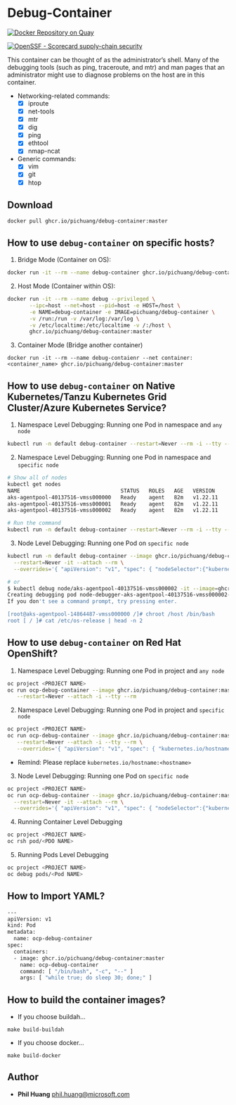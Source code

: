 # Debug-Container

[![Docker Repository on Quay](https://quay.io/repository/tw_pichuang/debug-container/status "Docker Repository on Quay")](https://quay.io/repository/tw_pichuang/debug-container)

[![OpenSSF - Scorecard supply-chain security](https://github.com/pichuang/debug-container/actions/workflows/scorecard.yml/badge.svg)](https://github.com/pichuang/debug-container/actions/workflows/scorecard.yml)

This container can be thought of as the administrator’s shell. Many of the debugging tools (such as ping, traceroute, and mtr) and man pages that an administrator might use to diagnose problems on the host are in this container.

- Networking-related commands:
  - [x] iproute
  - [x] net-tools
  - [x] mtr
  - [x] dig
  - [x] ping
  - [x] ethtool
  - [x] nmap-ncat
- Generic commands:
  - [x] vim
  - [x] git
  - [x] htop

## Download
```
docker pull ghcr.io/pichuang/debug-container:master
```

## How to use `debug-container` on specific hosts?

1. Bridge Mode (Container on OS):
```bash
docker run -it --rm --name debug-container ghcr.io/pichuang/debug-container:master
```

2. Host Mode (Container within OS):
```bash
docker run -it --rm --name debug --privileged \
       --ipc=host --net=host --pid=host -e HOST=/host \
       -e NAME=debug-container -e IMAGE=pichuang/debug-container \
       -v /run:/run -v /var/log:/var/log \
       -v /etc/localtime:/etc/localtime -v /:/host \
       ghcr.io/pichuang/debug-container:master
```

3. Container Mode (Bridge another container)
```
docker run -it --rm --name debug-contaienr --net container:<container_name> ghcr.io/pichuang/debug-container:master
```

## How to use `debug-container` on Native Kubernetes/Tanzu Kubernetes Grid Cluster/Azure Kubernetes Service?

1. Namespace Level Debugging: Running one Pod in namespace and `any node`
```bash
kubectl run -n default debug-container --restart=Never --rm -i --tty --image ghcr.io/pichuang/debug-container:master -- /bin/bash
```

2. Namespace Level Debugging: Running one Pod in namespace and `specific node`
```bash
# Show all of nodes
kubectl get nodes
NAME                                STATUS   ROLES   AGE   VERSION
aks-agentpool-40137516-vmss000000   Ready    agent   82m   v1.22.11
aks-agentpool-40137516-vmss000001   Ready    agent   82m   v1.22.11
aks-agentpool-40137516-vmss000002   Ready    agent   82m   v1.22.11

# Run the command
kubectl run -n default debug-container --restart=Never --rm -i --tty --overrides='{ "apiVersion": "v1", "spec": {"kubernetes.io/hostname":"aks-agentpool-40137516-vmss000002"}}' --image ghcr.io/pichuang/debug-container:master -- /bin/bash
```

3. Node Level Debugging: Running one Pod on `specific node`
```bash
kubectl run -n default debug-container --image ghcr.io/pichuang/debug-container:master \
  --restart=Never -it --attach --rm \
  --overrides='{ "apiVersion": "v1", "spec": { "nodeSelector":{"kubernetes.io/hostname":"aks-agentpool-40137516-vmss000002"}, "hostNetwork": true}}' -- /bin/bash

# or
$ kubectl debug node/aks-agentpool-40137516-vmss000002 -it --image=ghcr.io/pichuang/debug-container:master -- /bin/bash
Creating debugging pod node-debugger-aks-agentpool-40137516-vmss000002-psvms with container debugger on node aks-agentpool-40137516-vmss000002.
If you don't see a command prompt, try pressing enter.

[root@aks-agentpool-14864487-vmss000000 /]# chroot /host /bin/bash
root [ / ]# cat /etc/os-release | head -n 2
```


## How to use `debug-container` on Red Hat OpenShift?

1. Namespace Level Debugging: Running one Pod in project and `any node`
```bash
oc project <PROJECT NAME>
oc run ocp-debug-container --image ghcr.io/pichuang/debug-container:master \
   --restart=Never --attach -i --tty --rm
```

2. Namespace Level Debugging: Running one Pod in project and `specific node`
```bash
oc project <PROJECT NAME>
oc run ocp-debug-container --image ghcr.io/pichuang/debug-container:master \
   --restart=Never --attach -i --tty --rm \
   --overrides='{ "apiVersion": "v1", "spec": { "kubernetes.io/hostname":"compute-1"}}}'
```
- Remind: Please replace `kubernetes.io/hostname:<hostname>`

3. Node Level Debugging: Running one Pod on `specific node`

```bash
oc project <PROJECT NAME>
oc run ocp-debug-container --image ghcr.io/pichuang/debug-container:master \
  --restart=Never -it --attach --rm \
  --overrides='{ "apiVersion": "v1", "spec": { "nodeSelector":{"kubernetes.io/hostname":"compute-1"}, "hostNetwork": true}}'
```

4. Running Container Level Debugging
```bash
oc project <PROJECT NAME>
oc rsh pod/<PDO NAME>
```

5. Running Pods Level Debugging
```bash
oc project <PROJECT NAME>
oc debug pods/<Pod NAME>
```

## How to Import YAML?

```bash
---
apiVersion: v1
kind: Pod
metadata:
  name: ocp-debug-container
spec:
  containers:
  - image: ghcr.io/pichuang/debug-container:master
    name: ocp-debug-container
    command: [ "/bin/bash", "-c", "--" ]
    args: [ "while true; do sleep 30; done;" ]
```


## How to build the container images?
- If you choose buildah...
```
make build-buildah
```

- If you choose docker...
```
make build-docker
```


## Author
* **Phil Huang** <phil.huang@microsoft.com>

